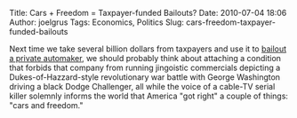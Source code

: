 Title: Cars + Freedom = Taxpayer-funded Bailouts?
Date: 2010-07-04 18:06
Author: joelgrus
Tags: Economics, Politics
Slug: cars-freedom-taxpayer-funded-bailouts

Next time we take several billion dollars from taxpayers and use it to
[bailout a private
automaker](http://www.marketwatch.com/story/chrysler-gets-4-billion-initial-government-bailout-loan),
we should probably think about attaching a condition that forbids that
company from running jingoistic commercials depicting a
Dukes-of-Hazzard-style revolutionary war battle with George Washington
driving a black Dodge Challenger, all while the voice of a cable-TV
serial killer solemnly informs the world that America "got right" a
couple of things: "cars and freedom."

<object width="400" height="250"><param name="movie" value="http://www.youtube.com/v/Ezk0e1VL80o&amp;hl=en_US&amp;fs=1?rel=0"></param><param name="allowFullScreen" value="true"></param><param name="allowscriptaccess" value="always"></param><embed src="http://www.youtube.com/v/Ezk0e1VL80o&amp;hl=en_US&amp;fs=1?rel=0" type="application/x-shockwave-flash" allowscriptaccess="always" allowfullscreen="true" width="400" height="250"></embed></object>
